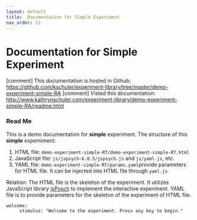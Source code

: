 ```yaml
---
layout: default
title:  Documentation for Simple Experiment
nav_order: 21
---
```

# Documentation for Simple Experiment

[comment] This documentation is hosted in Github: https://github.com/kschuler/experiment-library/tree/master/demo-experiment-simple-RA
[comment] Visted this documentation: http://www.kathrynschuler.com/experiment-library/demo-experiment-simple-RA/readme.html


### Read Me
This is a demo documentation for **simple** experiment. The structure of this **simple** expemiment:


1. HTML file: `demo-experiment-simple-RT/demo-experiment-simple-RT.html`
2. JavaScript file: `js/jspsych-6.0.5/jspsych.js` and  `js/yaml.js`, etc.
3. YAML file: `demo-experiment-simple-RT/params.yaml`provide parameters for HTML file.  It can be injected into HTML file through `yaml.js`

Relation: The HTML file is the skeleton of the experiment. It utilizes JavaScript library  [jsPysch](https://www.jspsych.org/) to implement the interactive experiment. YAML file is to provide parameters for the skeleton of the experiment of HTML file.
```
welcome:
     stimulus: "Welcome to the experiment. Press any key to begin."
```
<!--stackedit_data:
eyJoaXN0b3J5IjpbMTA3ODk5NTk4Miw5MTQ5MDIyODIsMTkxNz
g1MDk0OSwtNzA4MzY5MjA3LC0xNzU1MTYwMTA2LDk5NzA4MDgy
MiwxMTg5OTgwNzM0LDE2MDkyOTcxNTAsLTQ5MTYzNTQ3OSwtMT
k0MDY5MjE0MCwtODY0MzAzMDUxLC03MzkzNjUxNDAsMTU4MTQ2
Mzk4NiwtMTA1OTQzNzU3MywyOTY2NTI0NzMsMTc4ODc5NTQ3NS
wtMTk2MDcyNDM0NCwxNzg2MDU4NTUzXX0=
-->